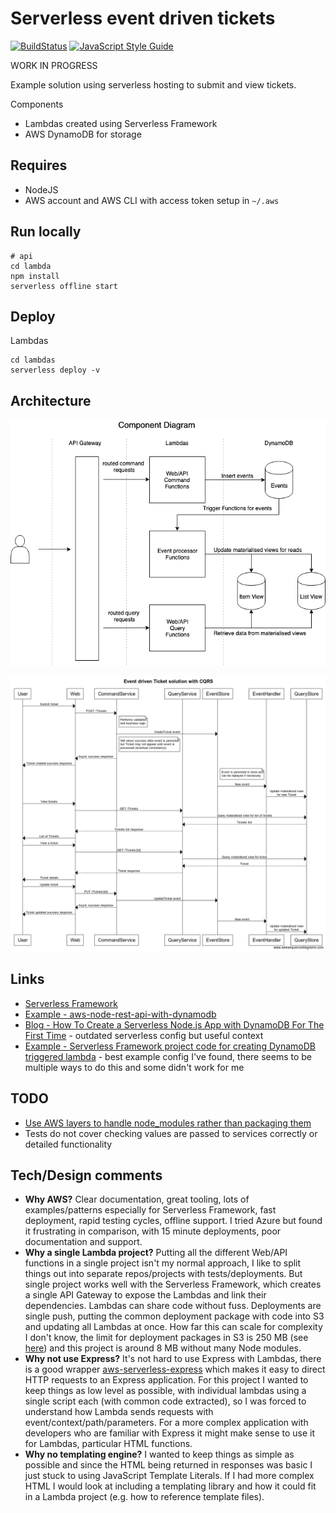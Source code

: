 # Serverless event driven tickets

[![BuildStatus](https://github.com/stevenalexander/serverless-event-driven-tickets/workflows/Node%20CI/badge.svg)](https://github.com/stevenalexander/serverless-event-driven-tickets/actions)
[![JavaScript Style Guide](https://img.shields.io/badge/code%20style-standard-brightgreen.svg)](http://standardjs.com/)

WORK IN PROGRESS

Example solution using serverless hosting to submit and view tickets.

Components
* Lambdas created using Serverless Framework
* AWS DynamoDB for storage

## Requires

* NodeJS
* AWS account and AWS CLI with access token setup in `~/.aws`

## Run locally

```
# api
cd lambda
npm install
serverless offline start
```

## Deploy

Lambdas
```
cd lambdas
serverless deploy -v
```

## Architecture

![Component diagram](https://github.com/stevenalexander/serverless-event-driven-tickets/raw/master/docs/images/serverless-tickets-components.png "Component diagram")

![Sequence diagram](https://github.com/stevenalexander/serverless-event-driven-tickets/raw/master/docs/images/websequencediagrams-event-driven-ticket-solution-with-cqrs.png "Sequence diagram")

<!--- websequencediagrams.com with double dashes replaced with 00
title Event driven Ticket solution with CQRS

participant User
participant Web
participant CommandService
participant QueryService
participant EventStore
participant EventHandler
participant QueryStore

User->Web: Submit ticket
Web->CommandService: POST /Tickets
note right of CommandService: Performs validation\nand business logic
CommandService->EventStore: CreateTicket event
note right of CommandService: Will return success after event is persisted\nbut Ticket may not appear until event is\nprocessed (eventual consistency)
CommandService00>Web: Async success response
Web00>User: Ticket created success response
note right of EventStore: Event is persisted in store and\ncan be replayed if necessary
EventStore->EventHandler: New event
EventHandler->QueryStore: Update materalised view\nfor new Ticket

User->Web: View tickets
Web->QueryService: GET /Tickets
QueryService->QueryStore: Query materalised view for list of tickets
QueryStore00>QueryService: Tickets list
QueryService00>Web: Tickets list response
Web->User: List of Tickets

User->Web: View a ticket
Web->QueryService: GET /Tickets/{id}
QueryService->QueryStore: Query materalised view for ticket
QueryStore00>QueryService: Ticket
QueryService00>Web: Ticket response
Web->User: Ticket details

User->Web: Update ticket
Web->CommandService: PUT /Tickets/{id}
CommandService->EventStore: UpdateTicket event
CommandService00>Web: Async success response
Web00>User: Ticket updated success response
EventStore->EventHandler: New event
EventHandler->QueryStore: Update materalised view\nfor updated Ticket

--->

## Links

* [Serverless Framework](https://github.com/serverless/serverless#readme)
* [Example - aws-node-rest-api-with-dynamodb](https://github.com/serverless/examples/tree/master/aws-node-rest-api-with-dynamodb)
* [Blog - How To Create a Serverless Node.js App with DynamoDB For The First Time](https://medium.com/statuscode/serverless-ice-cream-or-create-your-serverless-node-js-micro-service-with-a-database-17a6946251e0) - outdated serverless config but useful context
* [Example - Serverless Framework project code for creating DynamoDB triggered lambda](https://github.com/DavidWells/serverless-workshop/tree/master/lessons-code-complete/events/dynamodb-streams) - best example config I've found, there seems to be multiple ways to do this and some didn't work for me

## TODO

* [Use AWS layers to handle node_modules rather than packaging them](https://medium.com/the-apps-team/how-to-add-nodejs-library-dependencies-in-a-aws-lambda-layer-with-serverless-framework-d774cb867197)
* Tests do not cover checking values are passed to services correctly or detailed functionality

## Tech/Design comments

* **Why AWS?** Clear documentation, great tooling, lots of examples/patterns especially for Serverless Framework, fast deployment, rapid testing cycles, offline support. I tried Azure but found it frustrating in comparison, with 15 minute deployments, poor documentation and support.
* **Why a single Lambda project?** Putting all the different Web/API functions in a single project isn't my normal approach, I like to split things out into separate repos/projects with tests/deployments. But single project works well with the Serverless Framework, which creates a single API Gateway to expose the Lambdas and link their dependencies. Lambdas can share code without fuss. Deployments are single push, putting the common deployment package with code into S3 and updating all Lambdas at once. How far this can scale for complexity I don't know, the limit for deployment packages in S3 is 250 MB (see [here](https://dzone.com/articles/exploring-aws-lambda-deployment-limits)) and this project is around 8 MB without many Node modules.
* **Why not use Express?** It's not hard to use Express with Lambdas, there is a good wrapper [aws-serverless-express](https://github.com/awslabs/aws-serverless-express) which makes it easy to direct HTTP requests to an Express application. For this project I wanted to keep things as low level as possible, with individual lambdas using a single script each (with common code extracted), so I was forced to understand how Lambda sends requests with event/context/path/parameters. For a more complex application with developers who are familiar with Express it might make sense to use it for Lambdas, particular HTML functions.
* **Why no templating engine?** I wanted to keep things as simple as possible and since the HTML being returned in responses was basic I just stuck to using JavaScript Template Literals. If I had more complex HTML I would look at including a templating library and how it could fit in a Lambda project (e.g. how to reference template files).
